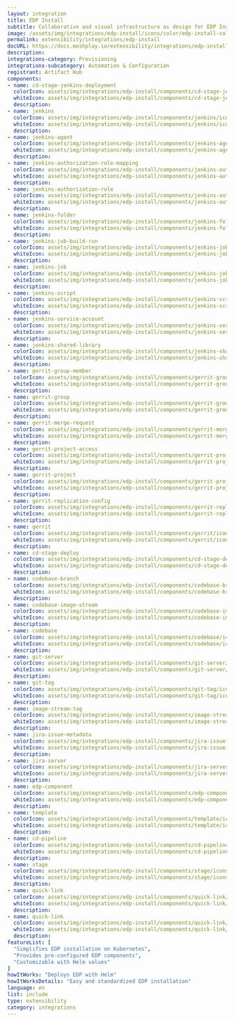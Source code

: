 ```yaml
---
layout: integration
title: EDP Install
subtitle: Collaborative and visual infrastructure as design for EDP Install
image: /assets/img/integrations/edp-install/icons/color/edp-install-color.svg
permalink: extensibility/integrations/edp-install
docURL: https://docs.meshplay.io/extensibility/integrations/edp-install
description: 
integrations-category: Provisioning
integrations-subcategory: Automation & Configuration
registrant: Artifact Hub
components: 
- name: cd-stage-jenkins-deployment
  colorIcon: assets/img/integrations/edp-install/components/cd-stage-jenkins-deployment/icons/color/cd-stage-jenkins-deployment-color.svg
  whiteIcon: assets/img/integrations/edp-install/components/cd-stage-jenkins-deployment/icons/white/cd-stage-jenkins-deployment-white.svg
  description: 
- name: jenkins
  colorIcon: assets/img/integrations/edp-install/components/jenkins/icons/color/jenkins-color.svg
  whiteIcon: assets/img/integrations/edp-install/components/jenkins/icons/white/jenkins-white.svg
  description: 
- name: jenkins-agent
  colorIcon: assets/img/integrations/edp-install/components/jenkins-agent/icons/color/jenkins-agent-color.svg
  whiteIcon: assets/img/integrations/edp-install/components/jenkins-agent/icons/white/jenkins-agent-white.svg
  description: 
- name: jenkins-authorization-role-mapping
  colorIcon: assets/img/integrations/edp-install/components/jenkins-authorization-role-mapping/icons/color/jenkins-authorization-role-mapping-color.svg
  whiteIcon: assets/img/integrations/edp-install/components/jenkins-authorization-role-mapping/icons/white/jenkins-authorization-role-mapping-white.svg
  description: 
- name: jenkins-authorization-role
  colorIcon: assets/img/integrations/edp-install/components/jenkins-authorization-role/icons/color/jenkins-authorization-role-color.svg
  whiteIcon: assets/img/integrations/edp-install/components/jenkins-authorization-role/icons/white/jenkins-authorization-role-white.svg
  description: 
- name: jenkins-folder
  colorIcon: assets/img/integrations/edp-install/components/jenkins-folder/icons/color/jenkins-folder-color.svg
  whiteIcon: assets/img/integrations/edp-install/components/jenkins-folder/icons/white/jenkins-folder-white.svg
  description: 
- name: jenkins-job-build-run
  colorIcon: assets/img/integrations/edp-install/components/jenkins-job-build-run/icons/color/jenkins-job-build-run-color.svg
  whiteIcon: assets/img/integrations/edp-install/components/jenkins-job-build-run/icons/white/jenkins-job-build-run-white.svg
  description: 
- name: jenkins-job
  colorIcon: assets/img/integrations/edp-install/components/jenkins-job/icons/color/jenkins-job-color.svg
  whiteIcon: assets/img/integrations/edp-install/components/jenkins-job/icons/white/jenkins-job-white.svg
  description: 
- name: jenkins-script
  colorIcon: assets/img/integrations/edp-install/components/jenkins-script/icons/color/jenkins-script-color.svg
  whiteIcon: assets/img/integrations/edp-install/components/jenkins-script/icons/white/jenkins-script-white.svg
  description: 
- name: jenkins-service-account
  colorIcon: assets/img/integrations/edp-install/components/jenkins-service-account/icons/color/jenkins-service-account-color.svg
  whiteIcon: assets/img/integrations/edp-install/components/jenkins-service-account/icons/white/jenkins-service-account-white.svg
  description: 
- name: jenkins-shared-library
  colorIcon: assets/img/integrations/edp-install/components/jenkins-shared-library/icons/color/jenkins-shared-library-color.svg
  whiteIcon: assets/img/integrations/edp-install/components/jenkins-shared-library/icons/white/jenkins-shared-library-white.svg
  description: 
- name: gerrit-group-member
  colorIcon: assets/img/integrations/edp-install/components/gerrit-group-member/icons/color/gerrit-group-member-color.svg
  whiteIcon: assets/img/integrations/edp-install/components/gerrit-group-member/icons/white/gerrit-group-member-white.svg
  description: 
- name: gerrit-group
  colorIcon: assets/img/integrations/edp-install/components/gerrit-group/icons/color/gerrit-group-color.svg
  whiteIcon: assets/img/integrations/edp-install/components/gerrit-group/icons/white/gerrit-group-white.svg
  description: 
- name: gerrit-merge-request
  colorIcon: assets/img/integrations/edp-install/components/gerrit-merge-request/icons/color/gerrit-merge-request-color.svg
  whiteIcon: assets/img/integrations/edp-install/components/gerrit-merge-request/icons/white/gerrit-merge-request-white.svg
  description: 
- name: gerrit-project-access
  colorIcon: assets/img/integrations/edp-install/components/gerrit-project-access/icons/color/gerrit-project-access-color.svg
  whiteIcon: assets/img/integrations/edp-install/components/gerrit-project-access/icons/white/gerrit-project-access-white.svg
  description: 
- name: gerrit-project
  colorIcon: assets/img/integrations/edp-install/components/gerrit-project/icons/color/gerrit-project-color.svg
  whiteIcon: assets/img/integrations/edp-install/components/gerrit-project/icons/white/gerrit-project-white.svg
  description: 
- name: gerrit-replication-config
  colorIcon: assets/img/integrations/edp-install/components/gerrit-replication-config/icons/color/gerrit-replication-config-color.svg
  whiteIcon: assets/img/integrations/edp-install/components/gerrit-replication-config/icons/white/gerrit-replication-config-white.svg
  description: 
- name: gerrit
  colorIcon: assets/img/integrations/edp-install/components/gerrit/icons/color/gerrit-color.svg
  whiteIcon: assets/img/integrations/edp-install/components/gerrit/icons/white/gerrit-white.svg
  description: 
- name: cd-stage-deploy
  colorIcon: assets/img/integrations/edp-install/components/cd-stage-deploy/icons/color/cd-stage-deploy-color.svg
  whiteIcon: assets/img/integrations/edp-install/components/cd-stage-deploy/icons/white/cd-stage-deploy-white.svg
  description: 
- name: codebase-branch
  colorIcon: assets/img/integrations/edp-install/components/codebase-branch/icons/color/codebase-branch-color.svg
  whiteIcon: assets/img/integrations/edp-install/components/codebase-branch/icons/white/codebase-branch-white.svg
  description: 
- name: codebase-image-stream
  colorIcon: assets/img/integrations/edp-install/components/codebase-image-stream/icons/color/codebase-image-stream-color.svg
  whiteIcon: assets/img/integrations/edp-install/components/codebase-image-stream/icons/white/codebase-image-stream-white.svg
  description: 
- name: codebase
  colorIcon: assets/img/integrations/edp-install/components/codebase/icons/color/codebase-color.svg
  whiteIcon: assets/img/integrations/edp-install/components/codebase/icons/white/codebase-white.svg
  description: 
- name: git-server
  colorIcon: assets/img/integrations/edp-install/components/git-server/icons/color/git-server-color.svg
  whiteIcon: assets/img/integrations/edp-install/components/git-server/icons/white/git-server-white.svg
  description: 
- name: git-tag
  colorIcon: assets/img/integrations/edp-install/components/git-tag/icons/color/git-tag-color.svg
  whiteIcon: assets/img/integrations/edp-install/components/git-tag/icons/white/git-tag-white.svg
  description: 
- name: image-stream-tag
  colorIcon: assets/img/integrations/edp-install/components/image-stream-tag/icons/color/image-stream-tag-color.svg
  whiteIcon: assets/img/integrations/edp-install/components/image-stream-tag/icons/white/image-stream-tag-white.svg
  description: 
- name: jira-issue-metadata
  colorIcon: assets/img/integrations/edp-install/components/jira-issue-metadata/icons/color/jira-issue-metadata-color.svg
  whiteIcon: assets/img/integrations/edp-install/components/jira-issue-metadata/icons/white/jira-issue-metadata-white.svg
  description: 
- name: jira-server
  colorIcon: assets/img/integrations/edp-install/components/jira-server/icons/color/jira-server-color.svg
  whiteIcon: assets/img/integrations/edp-install/components/jira-server/icons/white/jira-server-white.svg
  description: 
- name: edp-component
  colorIcon: assets/img/integrations/edp-install/components/edp-component/icons/color/edp-component-color.svg
  whiteIcon: assets/img/integrations/edp-install/components/edp-component/icons/white/edp-component-white.svg
  description: 
- name: template
  colorIcon: assets/img/integrations/edp-install/components/template/icons/color/template-color.svg
  whiteIcon: assets/img/integrations/edp-install/components/template/icons/white/template-white.svg
  description: 
- name: cd-pipeline
  colorIcon: assets/img/integrations/edp-install/components/cd-pipeline/icons/color/cd-pipeline-color.svg
  whiteIcon: assets/img/integrations/edp-install/components/cd-pipeline/icons/white/cd-pipeline-white.svg
  description: 
- name: stage
  colorIcon: assets/img/integrations/edp-install/components/stage/icons/color/stage-color.svg
  whiteIcon: assets/img/integrations/edp-install/components/stage/icons/white/stage-white.svg
  description: 
- name: quick-link
  colorIcon: assets/img/integrations/edp-install/components/quick-link/icons/color/quick-link-color.svg
  whiteIcon: assets/img/integrations/edp-install/components/quick-link/icons/white/quick-link-white.svg
  description: 
- name: quick-link
  colorIcon: assets/img/integrations/edp-install/components/quick-link/icons/color/quick-link-color.svg
  whiteIcon: assets/img/integrations/edp-install/components/quick-link/icons/white/quick-link-white.svg
  description: 
featureList: [
  "Simplifies EDP installation on Kubernetes",
  "Provides pre-configured EDP components",
  "Customizable with Helm values"
]
howItWorks: "Deploys EDP with Helm"
howItWorksDetails: "Easy and standardized EDP installation"
language: en
list: include
type: extensibility
category: integrations
---
```

